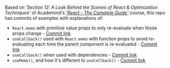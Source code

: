 Based on *'Section 12: A Look Behind the Scenes of React & Optimization Techniques'* of Academind's *['React - The Complete Guide'](https://acad.link/reactjs)* course, this repo has commits of examples with explanations of:

* `React.memo` with primitive value props to only re-evaluate when those props change - [Commit link](https://github.com/jro31/react-memo-demo/commit/49c0321926798553ceffd9f04432f58ad0db5850)
* `useCallback()` used with `React.memo` with function props to avoid re-evaluating each time the parent component is re-evaluated - [Commit link](https://github.com/jro31/react-memo-demo/commit/d40aca7e8119d3f61b15ff5da8d58152694efa55)
* `useCallback()` when used with dependencies - [Commit link](https://github.com/jro31/react-memo-demo/commit/b5c53a3f3d881d6612fd16d62f7f4f7e6f6e5857)
* `useMemo()`, and how it's different to `useCallback()` - [Commit link](https://github.com/jro31/react-memo-demo/commit/b9eec322cff49d846e7e2e462fd394a7e3f5637a)
